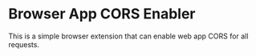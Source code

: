 # Browser App CORS Enabler

This is a simple browser extension that can enable web app CORS for all requests.

